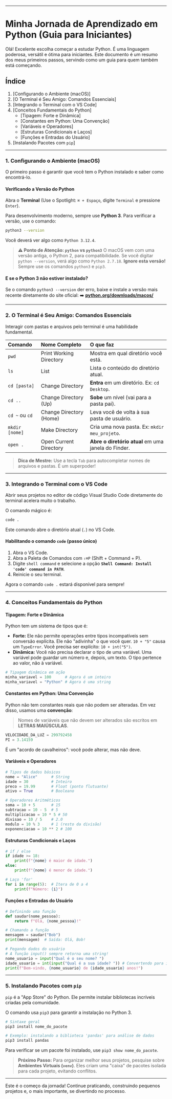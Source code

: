

-----

# Minha Jornada de Aprendizado em Python (Guia para Iniciantes)

Olá\! Excelente escolha começar a estudar Python. É uma linguagem poderosa, versátil e ótima para iniciantes. Este documento é um resumo dos meus primeiros passos, servindo como um guia para quem também está começando.

## Índice

1.  [Configurando o Ambiente (macOS)]
2.  [O Terminal é Seu Amigo: Comandos Essenciais]
3.  [Integrando o Terminal com o VS Code]
4.  [Conceitos Fundamentais do Python]
      * [Tipagem: Forte e Dinâmica]
      * [Constantes em Python: Uma Convenção]
      * [Variáveis e Operadores]
      * [Estruturas Condicionais e Laços]
      * [Funções e Entradas do Usuário]
5.  [Instalando Pacotes com `pip`]

-----

### 1\. Configurando o Ambiente (macOS)

O primeiro passo é garantir que você tem o Python instalado e saber como encontrá-lo.

#### Verificando a Versão do Python

Abra o **Terminal** (Use o Spotlight: `⌘ + Espaço`, digite `Terminal` e pressione `Enter`).

Para desenvolvimento moderno, sempre use **Python 3**. Para verificar a versão, use o comando:

```bash
python3 --version
```

Você deverá ver algo como `Python 3.12.4`.

> **⚠️ Ponto de Atenção: `python` vs `python3`**
> O macOS vem com uma versão antiga, o Python 2, para compatibilidade. Se você digitar `python --version`, verá algo como `Python 2.7.18`. **Ignore esta versão\!** Sempre use os comandos `python3` e `pip3`.

#### E se o Python 3 não estiver instalado?

Se o comando `python3 --version` der erro, baixe e instale a versão mais recente diretamente do site oficial:
➡️ **[python.org/downloads/macos/](https://www.python.org/downloads/macos/)**

-----

### 2\. O Terminal é Seu Amigo: Comandos Essenciais

Interagir com pastas e arquivos pelo terminal é uma habilidade fundamental.

| Comando | Nome Completo | O que faz |
| :--- | :--- | :--- |
| `pwd` | Print Working Directory | Mostra em qual diretório você está. |
| `ls` | List | Lista o conteúdo do diretório atual. |
| `cd [pasta]` | Change Directory | **Entra** em um diretório. Ex: `cd Desktop`. |
| `cd ..` | Change Directory (Up) | **Sobe** um nível (vai para a pasta pai). |
| `cd ~` ou `cd`| Change Directory (Home)| Leva você de volta à sua pasta de usuário. |
| `mkdir [nome]`| Make Directory | Cria uma nova pasta. Ex: `mkdir meu_projeto`. |
| `open .` | Open Current Directory| **Abre o diretório atual** em uma janela do Finder. |

> **Dica de Mestre:** Use a tecla `Tab` para autocompletar nomes de arquivos e pastas. É um superpoder\!

-----

### 3\. Integrando o Terminal com o VS Code

Abrir seus projetos no editor de código Visual Studio Code diretamente do terminal acelera muito o trabalho.

O comando mágico é:

```bash
code .
```

Este comando abre o diretório atual (`.`) no VS Code.

#### Habilitando o comando `code` (passo único)

1.  Abra o VS Code.
2.  Abra a Paleta de Comandos com `⇧⌘P` (Shift + Command + P).
3.  Digite `shell command` e selecione a opção **`Shell Command: Install 'code' command in PATH`**.
4.  Reinicie o seu terminal.

Agora o comando `code .` estará disponível para sempre\!

-----

### 4\. Conceitos Fundamentais do Python

#### Tipagem: Forte e Dinâmica

Python tem um sistema de tipos que é:

  * **Forte:** Ele não permite operações entre tipos incompatíveis sem conversão explícita. Ele não "adivinha" o que você quer. `10 + "5"` causa um `TypeError`. Você precisa ser explícito: `10 + int("5")`.
  * **Dinâmica:** Você não precisa declarar o tipo de uma variável. Uma variável pode guardar um número e, depois, um texto. O tipo pertence ao valor, não à variável.

<!-- end list -->

```python
# Tipagem dinâmica em ação
minha_variavel = 100      # Agora é um inteiro
minha_variavel = "Python" # Agora é uma string
```

#### Constantes em Python: Uma Convenção

Python não tem constantes reais que não podem ser alteradas. Em vez disso, usamos uma **convenção**:

> Nomes de variáveis que não devem ser alterados são escritos em **LETRAS MAIÚSCULAS**.

```python
VELOCIDADE_DA_LUZ = 299792458
PI = 3.14159
```

É um "acordo de cavalheiros": você pode alterar, mas não deve.

#### Variáveis e Operadores

```python
# Tipos de dados básicos
nome = "Alice"      # String
idade = 30          # Inteiro
preco = 19.99       # Float (ponto flutuante)
ativo = True        # Booleano

# Operadores Aritméticos
soma = 10 + 5       # 15
subtracao = 10 - 5  # 5
multiplicacao = 10 * 5 # 50
divisao = 10 / 5    # 2.0
modulo = 10 % 3     # 1 (resto da divisão)
exponenciacao = 10 ** 2 # 100
```

#### Estruturas Condicionais e Laços

```python
# if / else
if idade >= 18:
    print(f"{nome} é maior de idade.")
else:
    print(f"{nome} é menor de idade.")

# Laço 'for'
for i in range(5):  # Itera de 0 a 4
    print(f"Número: {i}")
```

#### Funções e Entradas do Usuário

```python
# Definindo uma função
def saudar(nome_pessoa):
    return f"Olá, {nome_pessoa}!"

# Chamando a função
mensagem = saudar("Bob")
print(mensagem)  # Saída: Olá, Bob!

# Pegando dados do usuário
# A função input() sempre retorna uma string!
nome_usuario = input("Qual é o seu nome? ")
idade_usuario = int(input("Qual é a sua idade? ")) # Convertendo para inteiro
print(f"Bem-vindo, {nome_usuario} de {idade_usuario} anos!")
```

-----

### 5\. Instalando Pacotes com `pip`

`pip` é a "App Store" do Python. Ele permite instalar bibliotecas incríveis criadas pela comunidade.

O comando usa `pip3` para garantir a instalação no Python 3.

```bash
# Sintaxe geral
pip3 install nome_do_pacote

# Exemplo: instalando a biblioteca 'pandas' para análise de dados
pip3 install pandas
```

Para verificar se um pacote foi instalado, use `pip3 show nome_do_pacote`.

> **Próximo Passo:** Para organizar melhor seus projetos, pesquise sobre **Ambientes Virtuais (`venv`)**. Eles criam uma "caixa" de pacotes isolada para cada projeto, evitando conflitos.

-----

Este é o começo da jornada\! Continue praticando, construindo pequenos projetos e, o mais importante, se divertindo no processo.
